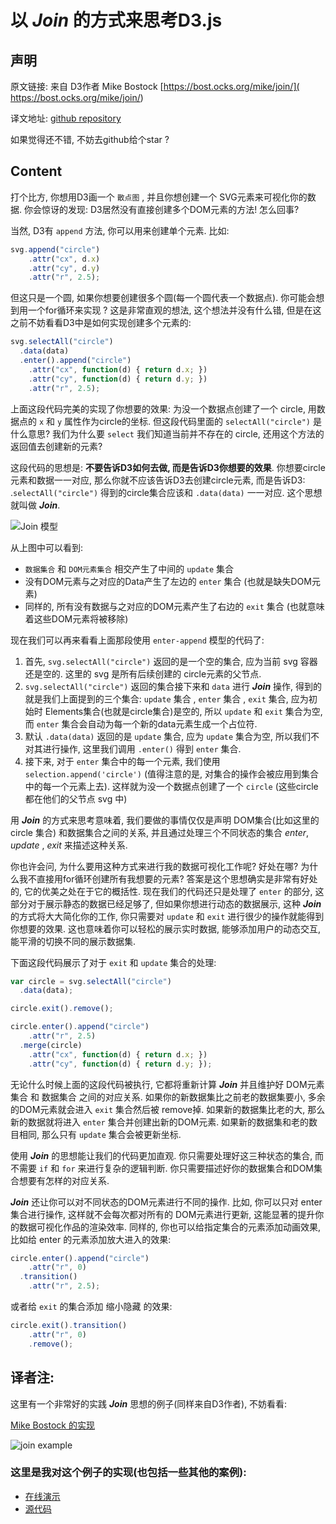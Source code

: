 

# 以 ***Join*** 的方式来思考D3.js



## 声明

原文链接: 来自 D3作者 Mike Bostock [https://bost.ocks.org/mike/join/]( https://bost.ocks.org/mike/join/)

译文地址: [github repository](https://github.com/ssthouse/d3-blog/blob/master/thinking-with-join/thinking-with-join.md)

如果觉得还不错, 不妨去github给个star ?



## Content

打个比方, 你想用D3画一个 `散点图` , 并且你想创建一个 SVG元素来可视化你的数据. 你会惊讶的发现: D3居然没有直接创建多个DOM元素的方法! 怎么回事?



当然, D3有 `append` 方法, 你可以用来创建单个元素. 比如:

```javascript
svg.append("circle")
    .attr("cx", d.x)
    .attr("cy", d.y)
    .attr("r", 2.5);
```



但这只是一个圆, 如果你想要创建很多个圆(每一个圆代表一个数据点). 你可能会想到用一个for循环来实现 ? 这是非常直观的想法, 这个想法并没有什么错, 但是在这之前不妨看看D3中是如何实现创建多个元素的:

```javascript
svg.selectAll("circle")
  .data(data)
  .enter().append("circle")
    .attr("cx", function(d) { return d.x; })
    .attr("cy", function(d) { return d.y; })
    .attr("r", 2.5);
```

上面这段代码完美的实现了你想要的效果: 为没一个数据点创建了一个 circle, 用数据点的 `x` 和 `y` 属性作为circle的坐标. 但这段代码里面的 `selectAll("circle")` 是什么意思? 我们为什么要 `select` 我们知道当前并不存在的 circle, 还用这个方法的返回值去创建新的元素?



这段代码的思想是: **不要告诉D3如何去做, 而是告诉D3你想要的效果**. 你想要circle元素和数据一一对应, 那么你就不应该告诉D3去创建circle元素, 而是告诉D3: .`selectAll("circle")` 得到的circle集合应该和 `.data(data)` 一一对应. 这个思想就叫做 ***Join***.



![Join 模型](https://raw.githubusercontent.com/ssthouse/d3-blog/master/thinking-with-join/thinking_with_join.png)

从上图中可以看到: 

- `数据集合` 和 `DOM元素集合` 相交产生了中间的 `update` 集合
- 没有DOM元素与之对应的Data产生了左边的 `enter` 集合 (也就是缺失DOM元素)
- 同样的, 所有没有数据与之对应的DOM元素产生了右边的 `exit` 集合 (也就意味着这些DOM元素将被移除)

现在我们可以再来看看上面那段使用 `enter-append` 模型的代码了:

1. 首先, `svg.selectAll("circle")` 返回的是一个空的集合, 应为当前 svg 容器还是空的. 这里的 svg 是所有后续创建的 circle元素的父节点.
2. `svg.selectAll("circle")` 返回的集合接下来和 `data` 进行 ***Join*** 操作, 得到的就是我们上面提到的三个集合: `update` 集合 , `enter` 集合 , `exit` 集合, 应为初始时 Elements集合(也就是circle集合)是空的, 所以 `update` 和 `exit` 集合为空, 而 `enter` 集合会自动为每一个新的data元素生成一个占位符.
3. 默认 `.data(data)` 返回的是 `update` 集合, 应为 `update` 集合为空, 所以我们不对其进行操作, 这里我们调用 `.enter()` 得到 `enter` 集合.
4. 接下来, 对于 `enter` 集合中的每一个元素, 我们使用 `selection.append('circle')` (值得注意的是, 对集合的操作会被应用到集合中的每一个元素上去). 这样就为没一个数据点创建了一个 `circle` (这些circle都在他们的父节点 svg 中)

用 ***Join*** 的方式来思考意味着, 我们要做的事情仅仅是声明 DOM集合(比如这里的 circle 集合) 和数据集合之间的关系, 并且通过处理三个不同状态的集合 *enter*, *update* , *exit* 来描述这种关系.

你也许会问, 为什么要用这种方式来进行我的数据可视化工作呢? 好处在哪? 为什么我不直接用for循环创建所有我想要的元素? 答案是这个思想确实是非常有好处的, 它的优美之处在于它的概括性. 现在我们的代码还只是处理了 `enter` 的部分, 这部分对于展示静态的数据已经足够了, 但如果你想进行动态的数据展示, 这种 ***Join*** 的方式将大大简化你的工作, 你只需要对 `update` 和 `exit` 进行很少的操作就能得到你想要的效果. 这也意味着你可以轻松的展示实时数据, 能够添加用户的动态交互, 能平滑的切换不同的展示数据集.

下面这段代码展示了对于 `exit` 和 `update` 集合的处理:

```javascript
var circle = svg.selectAll("circle")
  .data(data);

circle.exit().remove();

circle.enter().append("circle")
    .attr("r", 2.5)
  .merge(circle)
    .attr("cx", function(d) { return d.x; })
    .attr("cy", function(d) { return d.y; });
```

无论什么时候上面的这段代码被执行, 它都将重新计算 ***Join*** 并且维护好 DOM元素集合 和 数据集合 之间的对应关系. 如果你的新数据集比之前老的数据集要小, 多余的DOM元素就会进入 `exit` 集合然后被 remove掉. 如果新的数据集比老的大, 那么新的数据就将进入 `enter` 集合并创建出新的DOM元素. 如果新的数据集和老的数目相同, 那么只有 `update` 集合会被更新坐标.

使用 ***Join*** 的思想能让我们的代码更加直观. 你只需要处理好这三种状态的集合, 而不需要 `if` 和 `for` 来进行复杂的逻辑判断. 你只需要描述好你的数据集合和DOM集合想要有怎样的对应关系.

***Join*** 还让你可以对不同状态的DOM元素进行不同的操作. 比如, 你可以只对 enter 集合进行操作, 这样就不会每次都对所有的 DOM元素进行更新, 这能显著的提升你的数据可视化作品的渲染效率. 
同样的, 你也可以给指定集合的元素添加动画效果, 比如给 enter 的元素添加放大进入的效果:

```javascript
circle.enter().append("circle")
    .attr("r", 0)
  .transition()
    .attr("r", 2.5);
```

或者给 `exit` 的集合添加 缩小隐藏 的效果:

```javascript
circle.exit().transition()
    .attr("r", 0)
    .remove();
```

## 译者注:
这里有一个非常好的实践 ***Join*** 思想的例子(同样来自D3作者), 不妨看看:

[Mike Bostock 的实现](https://bl.ocks.org/mbostock/3808234)

![join example](https://raw.githubusercontent.com/ssthouse/d3-blog/master/thinking-with-join/join_example.gif)


### 这里是我对这个例子的实现(也包括一些其他的案例): 
- [在线演示](https://ssthouse.github.io/d3-practice/#/root)
- [源代码](https://github.com/ssthouse/d3-practice)

